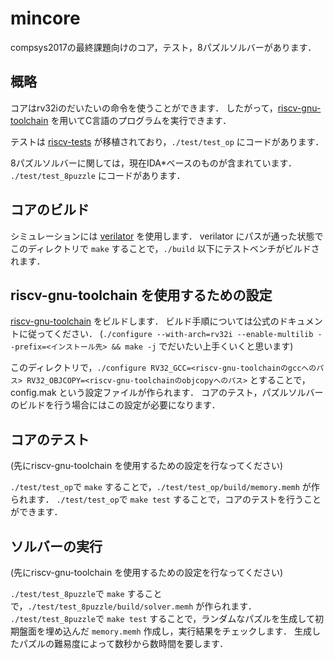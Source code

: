 mincore
==

compsys2017の最終課題向けのコア，テスト，8パズルソルバーがあります．


## 概略
コアはrv32iのだいたいの命令を使うことができます．
したがって，[riscv-gnu-toolchain](https://github.com/riscv/riscv-gnu-toolchain) を用いてC言語のプログラムを実行できます．

テストは [riscv-tests](https://github.com/riscv/riscv-tests) が移植されており，`./test/test_op` にコードがあります．

8パズルソルバーに関しては，現在IDA*ベースのものが含まれています．
`./test/test_8puzzle` にコードがあります．


## コアのビルド
シミュレーションには [verilator](https://www.veripool.org/wiki/verilator) を使用します．
verilator にパスが通った状態でこのディレクトリで `make` することで，`./build` 以下にテストベンチがビルドされます．


## riscv-gnu-toolchain を使用するための設定
[riscv-gnu-toolchain](https://github.com/riscv/riscv-gnu-toolchain) をビルドします．
ビルド手順については公式のドキュメントに従ってください．
(`./configure --with-arch=rv32i --enable-multilib --prefix=<インストール先> && make -j` でだいたい上手くいくと思います)

このディレクトリで，`./configure RV32_GCC=<riscv-gnu-toolchainのgccへのパス> RV32_OBJCOPY=<riscv-gnu-toolchainのobjcopyへのパス>` とすることで，config.mak という設定ファイルが作られます．
コアのテスト，パズルソルバーのビルドを行う場合にはこの設定が必要になります．


## コアのテスト
(先にriscv-gnu-toolchain を使用するための設定を行なってください)

`./test/test_op`で `make` することで，`./test/test_op/build/memory.memh` が作られます．
`./test/test_op`で `make test` することで，コアのテストを行うことができます．


## ソルバーの実行
(先にriscv-gnu-toolchain を使用するための設定を行なってください)

`./test/test_8puzzle`で `make` することで，`./test/test_8puzzle/build/solver.memh` が作られます．
`./test/test_8puzzle`で `make test` することで，ランダムなパズルを生成して初期盤面を埋め込んだ `memory.memh` 作成し，実行結果をチェックします．
生成したパズルの難易度によって数秒から数時間を要します．
